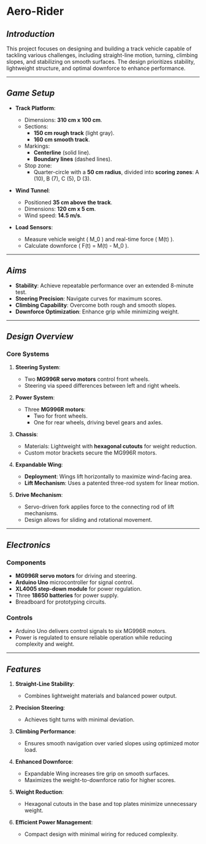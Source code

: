 # Aero-Rider

## *Introduction*
This project focuses on designing and building a track vehicle capable of tackling various challenges, including straight-line motion, turning, climbing slopes, and stabilizing on smooth surfaces. The design prioritizes stability, lightweight structure, and optimal downforce to enhance performance.

---

## *Game Setup*
- **Track Platform**:
  - Dimensions: **310 cm x 100 cm**.
  - Sections:
    - **150 cm rough track** (light gray).
    - **160 cm smooth track**.
  - Markings:
    - **Centerline** (solid line).
    - **Boundary lines** (dashed lines).
  - Stop zone:
    - Quarter-circle with a **50 cm radius**, divided into **scoring zones**: A (10), B (7), C (5), D (3).

- **Wind Tunnel**:
  - Positioned **35 cm above the track**.
  - Dimensions: **120 cm x 5 cm**.
  - Wind speed: **14.5 m/s**.

- **Load Sensors**:
  - Measure vehicle weight \( M_0 \) and real-time force \( M(t) \).
  - Calculate downforce \( F(t) = M(t) - M_0 \).

---

## *Aims*
- **Stability**: Achieve repeatable performance over an extended 8-minute test.
- **Steering Precision**: Navigate curves for maximum scores.
- **Climbing Capability**: Overcome both rough and smooth slopes.
- **Downforce Optimization**: Enhance grip while minimizing weight.

---

## *Design Overview*
### **Core Systems**
1. **Steering System**:
   - Two **MG996R servo motors** control front wheels.
   - Steering via speed differences between left and right wheels.

2. **Power System**:
   - Three **MG996R motors**:
     - Two for front wheels.
     - One for rear wheels, driving bevel gears and axles.

3. **Chassis**:
   - Materials: Lightweight with **hexagonal cutouts** for weight reduction.
   - Custom motor brackets secure the MG996R motors.

4. **Expandable Wing**:
   - **Deployment**: Wings lift horizontally to maximize wind-facing area.
   - **Lift Mechanism**: Uses a patented three-rod system for linear motion.

5. **Drive Mechanism**:
   - Servo-driven fork applies force to the connecting rod of lift mechanisms.
   - Design allows for sliding and rotational movement.

---

## *Electronics*

### **Components**
- **MG996R servo motors** for driving and steering.
- **Arduino Uno** microcontroller for signal control.
- **XL4005 step-down module** for power regulation.
- Three **18650 batteries** for power supply.
- Breadboard for prototyping circuits.

### **Controls**
- Arduino Uno delivers control signals to six MG996R motors.
- Power is regulated to ensure reliable operation while reducing complexity and weight.

---

## *Features*
1. **Straight-Line Stability**:
   - Combines lightweight materials and balanced power output.

2. **Precision Steering**:
   - Achieves tight turns with minimal deviation.

3. **Climbing Performance**:
   - Ensures smooth navigation over varied slopes using optimized motor load.

4. **Enhanced Downforce**:
   - Expandable Wing increases tire grip on smooth surfaces.
   - Maximizes the weight-to-downforce ratio for higher scores.

5. **Weight Reduction**:
   - Hexagonal cutouts in the base and top plates minimize unnecessary weight.

6. **Efficient Power Management**:
   - Compact design with minimal wiring for reduced complexity.
